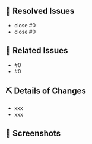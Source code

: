 <!-- We don't accept PRs which has no Issue ID. -->

## 👏 Resolved Issues
- close #0
- close #0

## 📝 Related Issues
- #0
- #0

## ⛏ Details of Changes
<!-- List down your changes concisely -->
- xxx
- xxx

## 📸 Screenshots
<!-- Changes in styles would be easier to review with screenshots! -->
<!-- if possible, Please attach screenshots before and after the improvement.
| before | after |
|:-------|:------|
|  |  |
-->